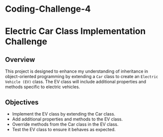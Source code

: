 # Coding-Challenge-4
# Electric Car Class Implementation Challenge

## Overview
This project is designed to enhance my understanding of inheritance in object-oriented programming by extending a `Car` class to create an `Electric Vehicle (EV)` class. The EV class will include additional properties and methods specific to electric vehicles.

## Objectives
- Implement the EV class by extending the Car class.
- Add additional properties and methods to the EV class.
- Override methods from the Car class in the EV class.
- Test the EV class to ensure it behaves as expected.
